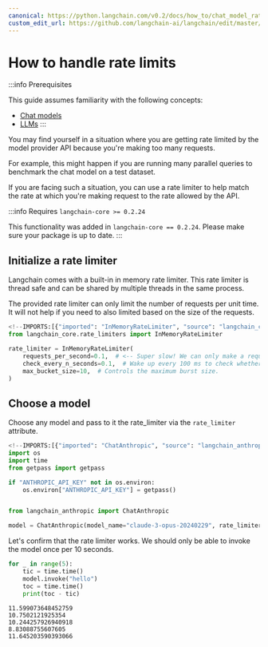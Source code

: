 ```yaml
---
canonical: https://python.langchain.com/v0.2/docs/how_to/chat_model_rate_limiting/
custom_edit_url: https://github.com/langchain-ai/langchain/edit/master/docs/docs/how_to/chat_model_rate_limiting.ipynb
---
```


# How to handle rate limits

:::info Prerequisites

This guide assumes familiarity with the following concepts:
- [Chat models](/docs/concepts/#chat-models)
- [LLMs](/docs/concepts/#llms)
:::

You may find yourself in a situation where you are getting rate limited by the model provider API because you're making too many requests.

For example, this might happen if you are running many parallel queries to benchmark the chat model on a test dataset.

If you are facing such a situation, you can use a rate limiter to help match the rate at which you're making request to the rate allowed
by the API.

:::info Requires `langchain-core >= 0.2.24`

This functionality was added in `langchain-core == 0.2.24`. Please make sure your package is up to date.
:::

## Initialize a rate limiter

Langchain comes with a built-in in memory rate limiter. This rate limiter is thread safe and can be shared by multiple threads in the same process.

The provided rate limiter can only limit the number of requests per unit time. It will not help if you need to also limited based on the size
of the requests.

```python
<!--IMPORTS:[{"imported": "InMemoryRateLimiter", "source": "langchain_core.rate_limiters", "docs": "https://api.python.langchain.com/en/latest/rate_limiters/langchain_core.rate_limiters.InMemoryRateLimiter.html", "title": "How to handle rate limits"}]-->
from langchain_core.rate_limiters import InMemoryRateLimiter

rate_limiter = InMemoryRateLimiter(
    requests_per_second=0.1,  # <-- Super slow! We can only make a request once every 10 seconds!!
    check_every_n_seconds=0.1,  # Wake up every 100 ms to check whether allowed to make a request,
    max_bucket_size=10,  # Controls the maximum burst size.
)
```

## Choose a model

Choose any model and pass to it the rate_limiter via the `rate_limiter` attribute.

```python
<!--IMPORTS:[{"imported": "ChatAnthropic", "source": "langchain_anthropic", "docs": "https://api.python.langchain.com/en/latest/chat_models/langchain_anthropic.chat_models.ChatAnthropic.html", "title": "How to handle rate limits"}]-->
import os
import time
from getpass import getpass

if "ANTHROPIC_API_KEY" not in os.environ:
    os.environ["ANTHROPIC_API_KEY"] = getpass()


from langchain_anthropic import ChatAnthropic

model = ChatAnthropic(model_name="claude-3-opus-20240229", rate_limiter=rate_limiter)
```

Let's confirm that the rate limiter works. We should only be able to invoke the model once per 10 seconds.

```python
for _ in range(5):
    tic = time.time()
    model.invoke("hello")
    toc = time.time()
    print(toc - tic)
```
```output
11.599073648452759
10.7502121925354
10.244257926940918
8.83088755607605
11.645203590393066
```